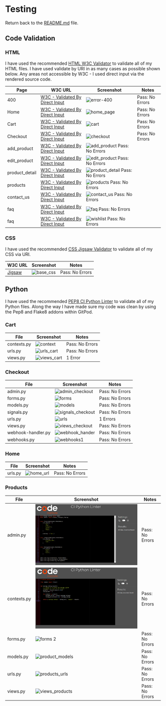 # Testing

Return back to the [README.md](https://github.com/Mr-KulwinderSingh/jolie_mimi_boutique/blob/main/README.md) file.

## Code Validation

### HTML

I have used the recommended [HTML W3C Validator](https://validator.w3.org/) to validate all of my HTML files. I have used validate by URI in as many cases as possible shown below. Any areas not accessible by W3C - I used direct input via the rendered source code.

| Page | W3C URL | Screenshot | Notes |
| --- | --- | --- | --- |
| 400 | [W3C - Validated By Direct Input](https://validator.w3.org/#validate_by_input) | ![error-400](https://github.com/Mr-KulwinderSingh/jolie_mimi_boutique/assets/124357266/00919a22-1b6f-45f8-a3d2-0813df86bd3f) | Pass: No Errors |
| Home | [W3C - Validated By Direct Input](https://validator.w3.org/#validate_by_input) | ![home_page](https://github.com/Mr-KulwinderSingh/jolie_mimi_boutique/assets/124357266/b426e669-99d7-4bf0-b0c4-4750eaa4a8ff) | Pass: No Errors |
| Cart | [W3C - Validated By Direct Input](https://validator.w3.org/#validate_by_input) | ![cart](https://github.com/Mr-KulwinderSingh/jolie_mimi_boutique/assets/124357266/5d5d3462-b0df-49d5-a34d-3a9af559dfba) | Pass: No Errors
| Checkout | [W3C - Validated By Direct Input](https://validator.w3.org/#validate_by_input) | ![checkout](https://github.com/Mr-KulwinderSingh/jolie_mimi_boutique/assets/124357266/45bf939d-3a80-46db-a932-be0135f35612) | Pass: No Errors
| add_product | [W3C - Validated By Direct Input](https://validator.w3.org/#validate_by_input) | ![add_product](https://github.com/Mr-KulwinderSingh/jolie_mimi_boutique/assets/124357266/07b4b158-aa2a-4510-aa4c-2a53d04383b1) Pass: No Errors
| edit_product | [W3C - Validated By Direct Input](https://validator.w3.org/#validate_by_input) | ![edit_product](https://github.com/Mr-KulwinderSingh/jolie_mimi_boutique/assets/124357266/7b128a10-7d4a-4f91-be17-8b550f030bcf) Pass: No Errors
| product_detail | [W3C - Validated By Direct Input](https://validator.w3.org/#validate_by_input) | ![product_detail](https://github.com/Mr-KulwinderSingh/jolie_mimi_boutique/assets/124357266/31c0df3f-0373-4c4f-87fa-5bcbce0e6ecf) Pass: No Errors
| products | [W3C - Validated By Direct Input](https://validator.w3.org/#validate_by_input) | ![products](https://github.com/Mr-KulwinderSingh/jolie_mimi_boutique/assets/124357266/b0e49f7f-2e77-4943-bc8e-90301a2770e9) Pass: No Errors
| contact_us | [W3C - Validated By Direct Input](https://validator.w3.org/#validate_by_input) | ![contact_us](https://github.com/Mr-KulwinderSingh/jolie_mimi_boutique/assets/124357266/8c9b3dd0-2873-4f84-b73d-6b1010fc4c98) Pass: No Errors
| faq | [W3C - Validated By Direct Input](https://validator.w3.org/#validate_by_input) | ![faq](https://github.com/Mr-KulwinderSingh/jolie_mimi_boutique/assets/124357266/f59332ec-a563-46ff-9c46-b4a0114a4a6a) Pass: No Errors
| faq | [W3C - Validated By Direct Input](https://validator.w3.org/#validate_by_input) | ![wishlist](https://github.com/Mr-KulwinderSingh/jolie_mimi_boutique/assets/124357266/df130dcc-6914-4441-b03c-b7d47a8d3c82) Pass: No Errors


### CSS

I have used the recommended [CSS Jigsaw Validator](https://jigsaw.w3.org/css-validator) to validate all of my CSS via URI.

| W3C URL | Screenshot | Notes |
| --- | --- | --- |
| [Jigsaw](https://jigsaw.w3.org/css-validator/) | ![base_css](https://github.com/Mr-KulwinderSingh/jolie_mimi_boutique/assets/124357266/41c6e690-e185-42bf-bc48-681bbf37f604) | Pass: No Errors |


## Python

I have used the recommended [PEP8 CI Python Linter](https://pep8ci.herokuapp.com/) to validate all of my Python files. Along the way I have made sure my code was clean by using the Pep8 and Flake8 addons within GitPod.

### Cart
| File | Screenshot | Notes |
| --- | --- | --- |
| contexts.py | ![context](https://github.com/Mr-KulwinderSingh/jolie_mimi_boutique/assets/124357266/904daa9a-9ce3-42a1-8a03-9950634b85cb) | Pass: No Errors |
| urls.py | ![urls_cart](https://github.com/Mr-KulwinderSingh/jolie_mimi_boutique/assets/124357266/09c059dd-ec16-487d-814a-e964e52314c5) | Pass: No Errors |
| views.py | ![views_cart](https://github.com/Mr-KulwinderSingh/jolie_mimi_boutique/assets/124357266/750c3ccd-0922-49ef-9c0c-463b9a6b74f8) | 1 Error |

### Checkout
| File | Screenshot | Notes |
| --- | --- | --- |
| admin.py | ![admin_checkout](https://github.com/Mr-KulwinderSingh/jolie_mimi_boutique/assets/124357266/942b923f-f359-4dcb-9799-862e4ca656f8) | Pass: No Errors |
| forms.py | ![forms](https://github.com/Mr-KulwinderSingh/jolie_mimi_boutique/assets/124357266/713570b9-13a1-4ab6-8583-2f547a5507b1) | Pass: No Errors |
| models.py | ![models](https://github.com/Mr-KulwinderSingh/jolie_mimi_boutique/assets/124357266/b95def2b-9c07-4050-8c54-6545ae8dabc7) | Pass: No Errors |
| signals.py | ![signals_checkout](https://github.com/Mr-KulwinderSingh/jolie_mimi_boutique/assets/124357266/7902ffd4-0743-4bdc-bca6-3571b258a879) | Pass: No Errors |
| urls.py | ![urls](https://github.com/Mr-KulwinderSingh/jolie_mimi_boutique/assets/124357266/5ae508de-23aa-4bc9-833c-b43c93fc11b1) | 1 Errors |
| views.py | ![views_checkout](https://github.com/Mr-KulwinderSingh/jolie_mimi_boutique/assets/124357266/dabaa8d1-d0c5-4525-b607-f220e27de2a8) | Pass: No Errors |
| webhook-handler.py | ![webhook_hander](https://github.com/Mr-KulwinderSingh/jolie_mimi_boutique/assets/124357266/2f00694b-7381-4358-b6a8-b3c261543eba) | Pass: No Errors |
| webhooks.py | ![webhooks1](https://github.com/Mr-KulwinderSingh/jolie_mimi_boutique/assets/124357266/6e42cba3-2fe5-4915-be33-ea8070057a41) | Pass: No Errors |

### Home
| File | Screenshot | Notes |
| --- | --- | --- |
| urls.py | ![home_url](https://github.com/Mr-KulwinderSingh/jolie_mimi_boutique/assets/124357266/08502b80-3103-4a18-87d5-3c58b4c326ed) | Pass: No Errors |


### Products
| File | Screenshot | Notes |
| --- | --- | --- |
| admin.py | ![screenshot](https://raw.githubusercontent.com/leec313/Fetch-and-Feast/main/readme-images/python-images/products-admin.png) | Pass: No Errors |
| contexts.py | ![screenshot](https://raw.githubusercontent.com/leec313/Fetch-and-Feast/main/readme-images/python-images/products-contexts.png) | Pass: No Errors |
| forms.py | ![forms 2](https://github.com/Mr-KulwinderSingh/jolie_mimi_boutique/assets/124357266/44429266-1111-4110-9b3e-42412b2cc533) | Pass: No Errors |
| models.py | ![product_models](https://github.com/Mr-KulwinderSingh/jolie_mimi_boutique/assets/124357266/999ae46a-eaf3-4f49-ba5e-930b46845af7) | Pass: No Errors |
| urls.py | ![products_urls](https://github.com/Mr-KulwinderSingh/jolie_mimi_boutique/assets/124357266/aea32199-4c6e-46ad-93c9-42adb06d1827) | Pass: No Errors |
| views.py | ![views_products](https://github.com/Mr-KulwinderSingh/jolie_mimi_boutique/assets/124357266/b957aa96-8f34-414e-9396-86fee3aa651a) | Pass: No Errors |